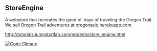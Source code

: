 ## StoreEngine

A webstore that recreates the good ol' days of traveling the Oregon Trail. We sell Oregon Trail adventures at <a href="http://oregonsale.herokuapp.com">oregonsale.herokuapp.com</a>.

http://tutorials.jumpstartlab.com/projects/store_engine.html

[![Code Climate](https://codeclimate.com/github/jmejia/store_engine.png)](https://codeclimate.com/github/jmejia/store_engine)
